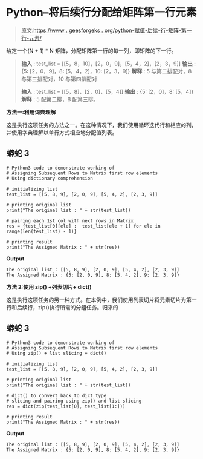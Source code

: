 # Python–将后续行分配给矩阵第一行元素

> 原文:[https://www . geesforgeks . org/python-赋值-后续-行-矩阵-第一行-元素/](https://www.geeksforgeeks.org/python-assigning-subsequent-rows-to-matrix-first-row-elements/)

给定一个(N + 1) * N 矩阵，分配矩阵第一行的每一列，即矩阵的下一行。

> **输入** : test_list = [[5，8，10]，[2，0，9]，[5，4，2]，[2，3，9]]
> **输出** : {5: [2，0，9]，8: [5，4，2]，10: [2，3，9]}
> **解释** : 5 与第二排配对，8 与第三排配对，10 与第四排配对
> 
> **输入** : test_list = [[5，8]，[2，0]，[5，4]]
> **输出** : {5: [2，0]，8: [5，4]}
> **解释** : 5 配第二排，8 配第三排。

**方法一:利用词典理解**

这是执行这项任务的方法之一。在这种情况下，我们使用循环迭代行和相应的列，并使用字典理解以单行方式相应地分配值列表。

## 蟒蛇 3

```
# Python3 code to demonstrate working of 
# Assigning Subsequent Rows to Matrix first row elements
# Using dictionary comprehension

# initializing list
test_list = [[5, 8, 9], [2, 0, 9], [5, 4, 2], [2, 3, 9]]

# printing original list
print("The original list : " + str(test_list))

# pairing each 1st col with next rows in Matrix
res = {test_list[0][ele] :  test_list[ele + 1] for ele in range(len(test_list) - 1)}

# printing result 
print("The Assigned Matrix : " + str(res))
```

**Output**

```
The original list : [[5, 8, 9], [2, 0, 9], [5, 4, 2], [2, 3, 9]]
The Assigned Matrix : {5: [2, 0, 9], 8: [5, 4, 2], 9: [2, 3, 9]}

```

**方法 2:使用 zip() +列表切片+ dict()**

这是执行这项任务的另一种方式。在本例中，我们使用列表切片将元素切片为第一行和后续行，zip()执行所需的分组任务。归来的

## 蟒蛇 3

```
# Python3 code to demonstrate working of 
# Assigning Subsequent Rows to Matrix first row elements
# Using zip() + list slicing + dict()

# initializing list
test_list = [[5, 8, 9], [2, 0, 9], [5, 4, 2], [2, 3, 9]]

# printing original list
print("The original list : " + str(test_list))

# dict() to convert back to dict type 
# slicing and pairing using zip() and list slicing
res = dict(zip(test_list[0], test_list[1:]))

# printing result 
print("The Assigned Matrix : " + str(res))
```

**Output**

```
The original list : [[5, 8, 9], [2, 0, 9], [5, 4, 2], [2, 3, 9]]
The Assigned Matrix : {5: [2, 0, 9], 8: [5, 4, 2], 9: [2, 3, 9]}

```